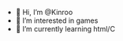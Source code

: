 - 👋 Hi, I’m @Kinroo
- 👀 I’m interested in games
- 🌱 I’m currently learning html/C

<!---
Kinroo/Kinroo is a ✨ special ✨ repository because its `README.md` (this file) appears on your GitHub profile.
You can click the Preview link to take a look at your changes.
--->
